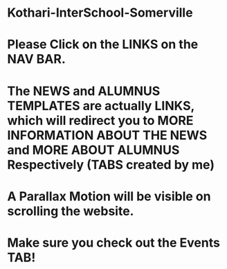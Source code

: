 # Kothari-InterSchool-Somerville
# Please Click on the LINKS on the NAV BAR. 
# The NEWS and ALUMNUS TEMPLATES are actually LINKS, which will redirect you to MORE INFORMATION ABOUT THE NEWS and MORE ABOUT ALUMNUS Respectively (TABS created by me)
# A Parallax Motion will be visible on scrolling the website. 
# Make sure you check out the Events TAB!
